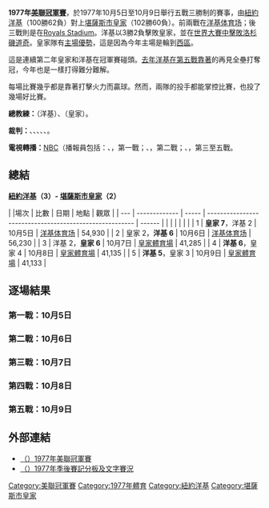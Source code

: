 **1977年[美聯冠軍賽](https://zh.wikipedia.org/wiki/美聯冠軍賽 "wikilink")**，於1977年10月5日至10月9日舉行五戰三勝制的賽事，由[紐約洋基](../Page/紐約洋基.md "wikilink")（100勝62負）對上[堪薩斯市皇家](https://zh.wikipedia.org/wiki/堪薩斯市皇家 "wikilink")（102勝60負）。前兩戰在[洋基体育场](https://zh.wikipedia.org/wiki/洋基体育场 "wikilink")；後三戰則是在[Royals
Stadium](https://zh.wikipedia.org/wiki/Kauffman_Stadium "wikilink")。洋基以3勝2負擊敗皇家，並在[世界大賽中擊敗](../Page/1977年世界大賽.md "wikilink")[洛杉磯道奇](https://zh.wikipedia.org/wiki/洛杉磯道奇 "wikilink")。皇家隊有[主場優勢](https://zh.wikipedia.org/wiki/主場優勢 "wikilink")，這是因為今年主場是輪到[西區](../Page/美國聯盟西區.md "wikilink")。

這是連續第二年皇家和洋基在冠軍賽碰頭。[去年洋基在第五戰靠著](https://zh.wikipedia.org/wiki/1976年美聯冠軍賽 "wikilink")的再見全壘打奪冠，今年也是一樣打得難分難解。

每場比賽幾乎都是靠著打擊火力而贏球。然而，兩隊的投手都能掌控比賽，也投了幾場好比賽。

**總教練：**（洋基）、（皇家）。

**裁判：**、、、、、。

**電視轉播：**[NBC](https://zh.wikipedia.org/wiki/NBC "wikilink")（播報員包括：、，第一戰；、，第二戰；、，第三至五戰。

## 總結

**[紐約洋基](../Page/紐約洋基.md "wikilink")（3）-
[堪薩斯市皇家](https://zh.wikipedia.org/wiki/堪薩斯市皇家 "wikilink")（2）**

| |場次 | 比數            | 日期    | 地點                                                      | 觀眾     |
| --- | ------------- | ----- | ------------------------------------------------------- | ------ |
|     |               |       |                                                         |        |
| 1   | **皇家 7**，洋基 2 | 10月5日 | [洋基体育场](https://zh.wikipedia.org/wiki/洋基体育场 "wikilink") | 54,930 |
| 2   | 皇家 2，**洋基 6** | 10月6日 | [洋基体育场](https://zh.wikipedia.org/wiki/洋基体育场 "wikilink") | 56,230 |
| 3   | 洋基 2，**皇家 6** | 10月7日 | [皇家體育場](../Page/考夫曼體育場.md "wikilink")                   | 41,285 |
| 4   | **洋基 6**，皇家 4 | 10月8日 | [皇家體育場](../Page/考夫曼體育場.md "wikilink")                   | 41,135 |
| 5   | **洋基 5**，皇家 3 | 10月9日 | [皇家體育場](../Page/考夫曼體育場.md "wikilink")                   | 41,133 |

## 逐場結果

### 第一戰：10月5日

### 第二戰：10月6日

### 第三戰：10月7日

### 第四戰：10月8日

### 第五戰：10月9日

## 外部連結

  - [（）1977年美聯冠軍賽](http://www.baseball-reference.com/postseason/1977_ALCS.shtml)
  - [（）1977年季後賽記分板及文字賽況](http://retrosheet.org/boxesetc/1977/YPS_1977.htm)

[Category:美聯冠軍賽](https://zh.wikipedia.org/wiki/Category:美聯冠軍賽 "wikilink")
[Category:1977年體育](https://zh.wikipedia.org/wiki/Category:1977年體育 "wikilink")
[Category:紐約洋基](https://zh.wikipedia.org/wiki/Category:紐約洋基 "wikilink")
[Category:堪薩斯市皇家](https://zh.wikipedia.org/wiki/Category:堪薩斯市皇家 "wikilink")